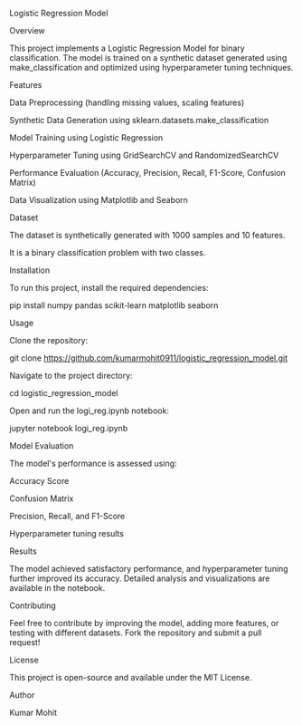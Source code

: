 Logistic Regression Model

Overview

This project implements a Logistic Regression Model for binary classification. The model is trained on a synthetic dataset generated using make_classification and optimized using hyperparameter tuning techniques.

Features

Data Preprocessing (handling missing values, scaling features)

Synthetic Data Generation using sklearn.datasets.make_classification

Model Training using Logistic Regression

Hyperparameter Tuning using GridSearchCV and RandomizedSearchCV

Performance Evaluation (Accuracy, Precision, Recall, F1-Score, Confusion Matrix)

Data Visualization using Matplotlib and Seaborn

Dataset

The dataset is synthetically generated with 1000 samples and 10 features.

It is a binary classification problem with two classes.

Installation

To run this project, install the required dependencies:

pip install numpy pandas scikit-learn matplotlib seaborn

Usage

Clone the repository:

git clone https://github.com/kumarmohit0911/logistic_regression_model.git

Navigate to the project directory:

cd logistic_regression_model

Open and run the logi_reg.ipynb notebook:

jupyter notebook logi_reg.ipynb

Model Evaluation

The model's performance is assessed using:

Accuracy Score

Confusion Matrix

Precision, Recall, and F1-Score

Hyperparameter tuning results

Results

The model achieved satisfactory performance, and hyperparameter tuning further improved its accuracy. Detailed analysis and visualizations are available in the notebook.

Contributing

Feel free to contribute by improving the model, adding more features, or testing with different datasets. Fork the repository and submit a pull request!

License

This project is open-source and available under the MIT License.

Author

Kumar Mohit

